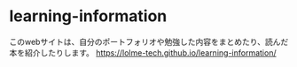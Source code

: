 # learning-information
このwebサイトは、自分のポートフォリオや勉強した内容をまとめたり、読んだ本を紹介したりします。
https://lolme-tech.github.io/learning-information/
